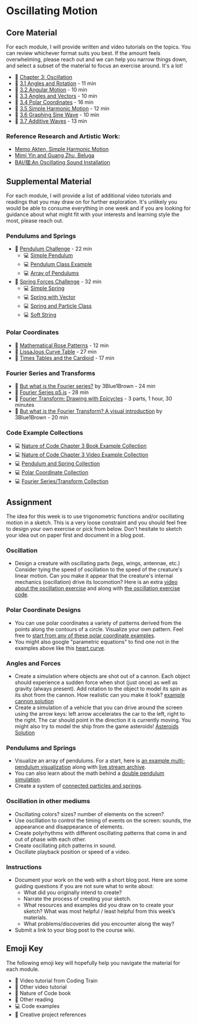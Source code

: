 # Oscillating Motion

## Core Material

For each module, I will provide written and video tutorials on the topics. You can review whichever format suits you best. If the amount feels overwhelming, please reach out and we can help you narrow things down, and select a subset of the material to focus an exercise around. It's a lot!

- 📗 [Chapter 3: Oscillation](https://natureofcode.com/oscillation/)
- 🚂 [3.1 Angles and Rotation](https://thecodingtrain.com/tracks/the-nature-of-code-2/noc/3-angles/1-angles-and-rotation) - 11 min
- 🚂 [3.2 Angular Motion](https://thecodingtrain.com/tracks/the-nature-of-code-2/noc/3-angles/2-angular-motion) - 10 min
- 🚂 [3.3 Angles and Vectors](https://thecodingtrain.com/tracks/the-nature-of-code-2/noc/3-angles/3-angles-and-vectors) - 10 min
- 🚂 [3.4 Polar Coordinates](https://thecodingtrain.com/tracks/the-nature-of-code-2/noc/3-angles/4-polar-coordinates) - 16 min
- 🚂 [3.5 Simple Harmonic Motion](https://thecodingtrain.com/tracks/the-nature-of-code-2/noc/3-angles/5-harmonic-motion) - 12 min
- 🚂 [3.6 Graphing Sine Wave](https://thecodingtrain.com/tracks/the-nature-of-code-2/noc/3-angles/6-graphing-sine-wave) - 10 min
- 🚂 [3.7 Additive Waves](https://thecodingtrain.com/tracks/the-nature-of-code-2/noc/3-angles/7-additive-waves) - 13 min

### Reference Research and Artistic Work:

- [Memo Akten, Simple Harmonic Motion](http://www.memo.tv/portfolio/simple-harmonic-motion/)
- [Mimi Yin and Guang Zhu, Beluga](https://vimeo.com/47124314)
- [BAI/摆:An Oscillating Sound Installation](https://vimeo.com/296984735)

## Supplemental Material

For each module, I will provide a list of additional video tutorials and readings that you may draw on for further exploration. It's unlikely you would be able to consume everything in one week and if you are looking for guidance about what might fit with your interests and learning style the most, please reach out.

### Pendulums and Springs

- 🚂 [Pendulum Challenge](https://thecodingtrain.com/tracks/the-nature-of-code-2/159-simple-pendulum) - 22 min
  - 💻 [Simple Pendulum](https://editor.p5js.org/codingtrain/sketches/SN-39sHAC)
  - 💻 [Pendulum Class Example](https://editor.p5js.org/natureofcode/sketches/_YL1zZcRh)
  - 💻 [Array of Pendulums](https://editor.p5js.org/codingtrain/sketches/Bj82tUlIO)
- 🚂 [Spring Forces Challenge](https://thecodingtrain.com/tracks/the-nature-of-code-2/160-spring-forces) - 32 min
  - 💻 [Simple Spring](https://editor.p5js.org/codingtrain/sketches/dcd6-2mWa)
  - 💻 [Spring with Vector](https://editor.p5js.org/codingtrain/sketches/_A2pm_SSg)
  - 💻 [Spring and Particle Class](https://editor.p5js.org/codingtrain/sketches/9BAoEn4Po)
  - 💻 [Soft String](https://editor.p5js.org/codingtrain/sketches/S5dY7qjxP)

### Polar Coordinates

- 🚂 [Mathematical Rose Patterns](https://thecodingtrain.com/challenges/55-mathematical-rose-patterns) - 12 min
- 🚂 [LissaJous Curve Table](https://thecodingtrain.com/challenges/116-lissajous-curve-table) - 27 min
- 🚂 [Times Tables and the Cardioid](https://thecodingtrain.com/challenges/133-time-tables-cardioid-visualization) - 17 min

### Fourier Series and Transforms

- 🎥 [But what is the Fourier series?](https://youtu.be/r6sGWTCMz2k) by 3Blue1Brown - 24 min
- 🚂 [Fourier Series p5.js](https://thecodingtrain.com/challenges/125-fourier-series) - 28 min
- 🚂 [Fourier Transform: Drawing with Epicycles](https://thecodingtrain.com/challenges/130-drawing-with-fourier-transform-and-epicycles) - 3 parts, 1 hour, 30 minutes
- 🎥 [But what is the Fourier Transform? A visual introduction](https://youtu.be/spUNpyF58BY) by 3Blue1Brown - 20 min

### Code Example Collections

- 💻 [Nature of Code Chapter 3 Book Example Collection](https://editor.p5js.org/natureofcode/collections/ndrwnaIvq)
- 💻 [Nature of Code Chapter 3 Video Example Collection](https://editor.p5js.org/codingtrain/collections/bD7HTvWYL)
- 💻 [Pendulum and Spring Collection](https://editor.p5js.org/codingtrain/collections/z5Z2btE3f)
- 💻 [Polar Coordinate Collection](https://editor.p5js.org/codingtrain/collections/tkBBQAsUT)
- 💻 [Fourier Series/Transform Collection](https://editor.p5js.org/codingtrain/collections/yCcUL8awW)

## Assignment

The idea for this week is to use trigonometric functions and/or oscillating motion in a sketch. This is a very loose constraint and you should feel free to design your own exercise or pick from below. Don't hesitate to sketch your idea out on paper first and document in a blog post.

### Oscillation

- Design a creature with oscillating parts (legs, wings, antennae, etc.) Consider tying the speed of oscillation to the speed of the creature's linear motion. Can you make it appear that the creature's internal mechanics (oscillation) drive its locomotion? Here is an extra [video about the oscillation exercise](https://youtu.be/0iKhdHlF6hs) and along with [the oscillation exercise code](https://editor.p5js.org/codingtrain/sketches/Qn8WVv6PN).

### Polar Coordinate Designs

- You can use polar coordinates a variety of patterns derived from the points along the contours of a circle. Visualize your own pattern. Feel free to [start from any of these polar coordinate examples](https://editor.p5js.org/codingtrain/collections/tkBBQAsUT).
- You might also google "parametric equations" to find one not in the examples above like this [heart curve](https://thecodingtrain.com/challenges/134-heart-curve).

### Angles and Forces

- Create a simulation where objects are shot out of a cannon. Each object should experience a sudden force when shot (just once) as well as gravity (always present). Add rotation to the object to model its spin as its shot from the cannon. How realistic can you make it look? [example cannon solution](https://editor.p5js.org/natureofcode/sketches/39hocOYUa)
- Create a simulation of a vehicle that you can drive around the screen using the arrow keys: left arrow accelerates the car to the left, right to the right. The car should point in the direction it is currently moving. You might also try to model the ship from the game asteroids! [Asteroids Solution](https://editor.p5js.org/natureofcode/sketches/7jQEBLJhX)

### Pendulums and Springs

- Visualize an array of pendulums. For a start, here is [an example multi-pendulum visualization](https://editor.p5js.org/codingtrain/sketches/Bj82tUlIO) along with [live stream archive](https://youtu.be/dpqNqyQCcbY?t=1684).
- You can also learn about the math behind a [double pendulum simulation](https://thecodingtrain.com/challenges/93-double-pendulum).
- Create a system of [connected particles and springs](https://thecodingtrain.com/challenges/160-spring-forces).

### Oscillation in other mediums

- Oscillating colors? sizes? number of elements on the screen?
- Use oscillation to control the timing of events on the screen: sounds, the appearance and disappearance of elements.
- Create polyrhythms with different oscillating patterns that come in and out of phase with each other.
- Create oscillating pitch patterns in sound.
- Oscillate playback position or speed of a video.

### Instructions

- Document your work on the web with a short blog post. Here are some guiding questions if you are not sure what to write about:
  - What did you originally intend to create?
  - Narrate the process of creating your sketch.
  - What resources and examples did you draw on to create your sketch? What was most helpful / least helpful from this week’s materials.
  - What problems/discoveries did you encounter along the way?
- Submit a link to your blog post to the course wiki.

## Emoji Key

The following emoji key will hopefully help you navigate the material for each module.

- 🚂 Video tutorial from Coding Train
- 🎥 Other video tutorial
- 📗 Nature of Code book
- 📕 Other reading
- 💻 Code examples
- 🎨 Creative project references
